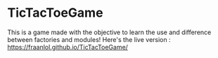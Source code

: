 # TicTacToeGame

This is a game made with the objective to learn the use and difference between factories and modules!
Here's the live version : https://fraanlol.github.io/TicTacToeGame/

